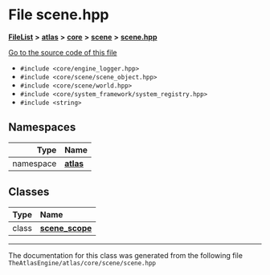 

# File scene.hpp



[**FileList**](files.md) **>** [**atlas**](dir_1e6ffef027cfcf7ded3287660b505c9f.md) **>** [**core**](dir_ab5f97e7ae27ba905c508150b2df25d1.md) **>** [**scene**](dir_50632568389acd88e20d4049896804e3.md) **>** [**scene.hpp**](scene_8hpp.md)

[Go to the source code of this file](scene_8hpp_source.md)



* `#include <core/engine_logger.hpp>`
* `#include <core/scene/scene_object.hpp>`
* `#include <core/scene/world.hpp>`
* `#include <core/system_framework/system_registry.hpp>`
* `#include <string>`













## Namespaces

| Type | Name |
| ---: | :--- |
| namespace | [**atlas**](namespaceatlas.md) <br> |


## Classes

| Type | Name |
| ---: | :--- |
| class | [**scene\_scope**](classatlas_1_1scene__scope.md) <br> |



















































------------------------------
The documentation for this class was generated from the following file `TheAtlasEngine/atlas/core/scene/scene.hpp`

